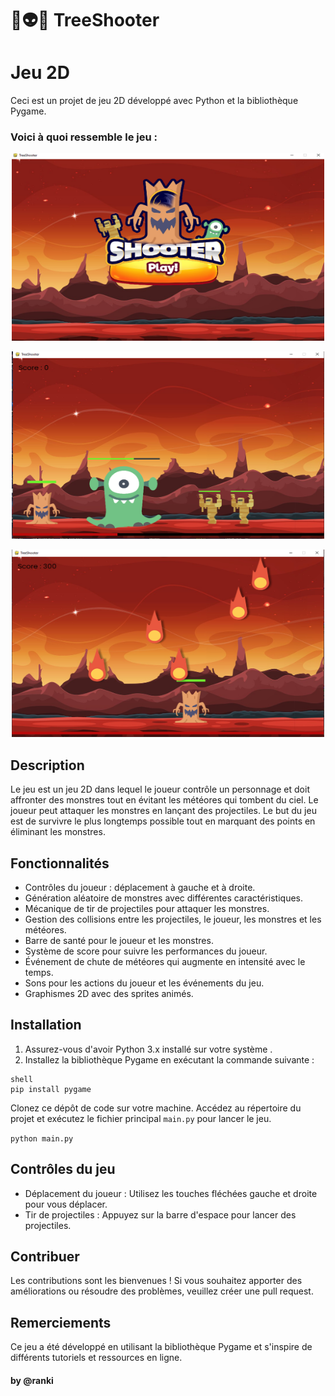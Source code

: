 # 🌳👽🌠 TreeShooter

# Jeu 2D

Ceci est un projet de jeu 2D développé avec Python et la bibliothèque Pygame.

### Voici à quoi ressemble le jeu : 

<p align="center"><img src="img/Menu.PNG" alt="jeu.png" width="500" height="300" /></p>
<p align="center"><img src="img/Jeux1.PNG" alt="jeu.png" width="500" height="300" /></p>
<p align="center"><img src="img/meteorite.PNG" alt="jeu.png" width="500" height="300" /></p>

## Description

Le jeu est un jeu 2D dans lequel le joueur contrôle un personnage et doit affronter des monstres tout en évitant les météores qui tombent du ciel. Le joueur peut attaquer les monstres en lançant des projectiles. Le but du jeu est de survivre le plus longtemps possible tout en marquant des points en éliminant les monstres.

## Fonctionnalités

- Contrôles du joueur : déplacement à gauche et à droite.
- Génération aléatoire de monstres avec différentes caractéristiques.
- Mécanique de tir de projectiles pour attaquer les monstres.
- Gestion des collisions entre les projectiles, le joueur, les monstres et les météores.
- Barre de santé pour le joueur et les monstres.
- Système de score pour suivre les performances du joueur.
- Événement de chute de météores qui augmente en intensité avec le temps.
- Sons pour les actions du joueur et les événements du jeu.
- Graphismes 2D avec des sprites animés.

## Installation

1. Assurez-vous d'avoir Python 3.x installé sur votre système .
2. Installez la bibliothèque Pygame en exécutant la commande suivante :

```
shell
pip install pygame
```
Clonez ce dépôt de code sur votre machine.
Accédez au répertoire du projet et exécutez le fichier principal `main.py` pour lancer le jeu.

`python main.py`

## Contrôles du jeu

- Déplacement du joueur : Utilisez les touches fléchées gauche et droite pour vous déplacer.
- Tir de projectiles : Appuyez sur la barre d'espace pour lancer des projectiles.

## Contribuer

Les contributions sont les bienvenues ! Si vous souhaitez apporter des améliorations ou résoudre des problèmes, veuillez créer une pull request.

## Remerciements

Ce jeu a été développé en utilisant la bibliothèque Pygame et s'inspire de différents tutoriels et ressources en ligne.

#### by @ranki


